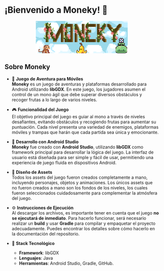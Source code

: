 # ¡Bienvenido a **Moneky**! 🐒

<div align="center">
  <img src="monekyLogo.png" alt="Logo del Juego" width="300"/>
</div>


## Sobre **Moneky**

- 🐒 **Juego de Aventura para Móviles**  
  **Moneky** es un juego de aventuras y plataformas desarrollado para Android utilizando **libGDX**. En este juego, los jugadores asumen el control de un mono ágil que debe superar diversos obstáculos y recoger frutas a lo largo de varios niveles.

- 🎮 **Funcionalidad del Juego**  
  El objetivo principal del juego es guiar al mono a través de niveles desafiantes, evitando obstáculos y recogiendo frutas para aumentar su puntuación. Cada nivel presenta una variedad de enemigos, plataformas móviles y trampas que harán que cada partida sea única y emocionante.

- 📱 **Desarrollo con Android Studio**  
  **Moneky** fue creado con **Android Studio**, utilizando **libGDX** como framework principal para desarrollar la lógica del juego. La interfaz de usuario está diseñada para ser simple y fácil de usar, permitiendo una experiencia de juego fluida en dispositivos Android.

- 🎨 **Diseño de Assets**  
  Todos los assets del juego fueron creados completamente a mano, incluyendo personajes, objetos y animaciones. Los únicos assets que no fueron creados a mano son los fondos de los niveles, los cuales fueron seleccionados cuidadosamente para complementar la atmósfera del juego.

- ⚙️ **Instrucciones de Ejecución**  
  Al descargar los archivos, es importante tener en cuenta que el juego **no se ejecutará de inmediato**. Para hacerlo funcionar, será necesario realizar un **build** y usar **Gradle** para compilar y empaquetar el proyecto adecuadamente. Puedes encontrar los detalles sobre cómo hacerlo en la documentación del repositorio.

- 🔧 **Stack Tecnológico**  
  - **Framework**: libGDX  
  - **Lenguajes**: Java  
  - **Herramientas**: Android Studio, Gradle, GitHub.

